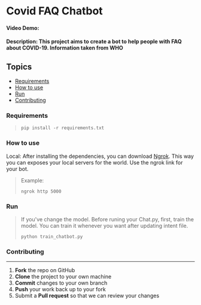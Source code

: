 # Covid FAQ Chatbot
#### Video Demo:  <URL HERE>
#### Description: This project aims to create a bot to help people with FAQ about COVID-19. Information taken from WHO
  
## Topics
* [Requirements](#requirements)
* [How to use](#how-to-use)
* [Run](#run)
* [Contributing](#contributing)

### Requirements
>```
>pip install -r requirements.txt
>```
  
### How to use
  
Local: After installing the dependencies, you can download [Ngrok](https://ngrok.com/download). This way you can exposes your local servers for the world.
Use the ngrok link for your bot.
>Example:
>```
>ngrok http 5000
>```

  
### Run
>If you've change the model. Before runing your Chat.py, first, train the model. You can train it whenever you want after updating intent file.
>```
>python train_chatbot.py
>```
  
### Contributing
------------

 1. **Fork** the repo on GitHub
 2. **Clone** the project to your own machine
 3. **Commit** changes to your own branch
 4. **Push** your work back up to your fork
 5. Submit a **Pull request** so that we can review your changes
